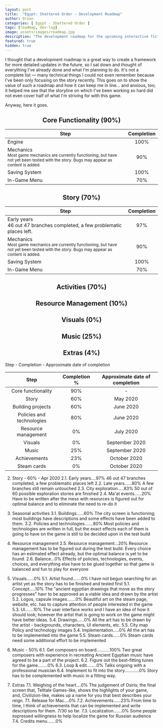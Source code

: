 ```yaml
---
layout: post
title:  "Egypt: Shattered Order — Development Roadmap"
author: Orson
categories: [ Egypt - Shattered Order ]
tags: [roadmap, dev-log]
image: assets/images/roadmap.jpg
description: "The development roadmap for the upcoming interactive fiction/strategy videogame Egypt: Shattered Order"
featured: true
hidden: true
---
```


I thought that a development roadmap is a great way to create a framework for more detailed updates in the future, so I sat down and thought of everything I've already done and what I'm planning to do. It's not a complete list — many technical things I could not even remember because I've been only focusing on the story recently. This goes on to show the value of such a roadmap and how it can keep me in line... and anxious, too; it helped me see that the storyline on which I've been working so hard did not even cover half of what I'm striving for with this game.

Anyway, here it goes.

<center> <h2>Core Functionality (90%)</h2> </center>

| Step 	|  Completion  	|
|--------------------------------------------------------------------------------------------------------------------------------------------------------	|:------------:	|
| Engine 	| 100% 	|
| Mechanics<br><sub><span class="spoiler">Most game mechanics are currently functioning, but have not yet been tested with the story. Bugs may appear as content is added.</span></sub> 	| 90% 	|
| Saving System 	| 100% 	|
| In-Game Menu 	| 70% 	|

<center> <h2>Story (70%)</h2> </center>

| Step 	|  Completion  	|
|--------------------------------------------------------------------------------------------------------------------------------------------------------	|:------------:	|
| Early years<br><span class="spoiler">46 out 47 branches completed, a few problematic places left.</span> 	| 97% 	|
| Mechanics<br><sub><span class="spoiler">Most game mechanics are currently functioning, but have not yet been tested with the story. Bugs may appear as content is added.</span></sub> 	| 90% 	|
| Saving System 	| 100% 	|
| In-Game Menu 	| 70% 	|

<center> <h2>Activities (70%)</h2> </center>

<center> <h2>Resource Management (10%)</h2> </center>

<center> <h2>Visuals (0%)</h2> </center>

<center> <h2>Music (25%)</h2> </center>

<center> <h2>Extras (4%)</h2> </center>

Step - Completion - Approximate date of completion

|            Step           | Completion % | Approximate date of completion |
|:-------------------------:|:------------:|:------------------------------:|
|     Core functionality    |      90%     |                -               |
|           Story           |      60%     |            May 2020            |
|     Building projects     |      60%     |            June 2020           |
| Policies and technologies |      80%     |            June 2020           |
|    Resource management    |      0%      |            July 2020           |
|          Visuals          |      0%      |         September 2020         |
|           Music           |      25%     |         September 2020         |
|        Achievements       |      23%     |          October 2020          |
|        Steam cards        |      0%      |          October 2020          |

2. Story - 60% - Apr 2020
2.1. Early years....97%
46 out 47 branches completed, a few problematic places left
2.2. Late years......80%
A few branches still remain untouched
2.3. City exploration.....83%
50 out of 60 possible exploration stories are finished
2.4. Ma'at events......20%
Have to be written after the mess with resources is figured out for optimal balance and to eliminate the need to re-do it

3. Seasonal activities
3.1. Buildings......60%
The city screen is functioning; most buildings have descriptions and some effects have been added to them.
3.2. Policies and technologies.......80%
Most policies and technologies are written in full, but the exact effects each of them is going to have on the game is still to be decided upon in the test build

4. Resource management
2.5. Resource management...20%
Resource management has to be figured out during the test build. Every choice has an estimated effect already, but the optimal balance is yet to be found.
2.6. Balance...0%
Effects of policies, technologies, events, choices, and everything else have to be glued together so that game is balanced and fun to play for everyone

5. Visuals......0%
5.1. Artist found.......0%
I have not begun searching for an artist yet as the story has to be finished and tested first
5.1. Concept.....10%
The "ancient egyptian drawings that move as the story progresses" havr to be approved as a viable idea and drawn by the artist
5.2. Logos, capsule images.......0%
Beautiful art on the steam page, website, etc. has to capture attention of people interested in the game
5.3. UI.......10%
The user interface *works* and I have an idea of how it should look; however the artist that is going to work on the game might have better ideas.
5.4. Drawings......0%
All the art has to be drawn by the artist - backgrounds, characters, UI elements, etc.
5.5. City map
Policy and technology images
5.4. Implementation.....0%
All the art has to be implemented into the game
5.5. Steam cards......0%
Steam cards need some additional effort to be implemented

6. Music - 50%
6.1. Get composers on board...........100%
Two great composers with experience in recreating Ancient Egyptian music have agreed to be a part of the project.
6.2. Figure out the best-fitting tunes for the game........0%
6.3. Loop & edit........0%
Talks ongoing with a professional musician
6.4. Implement to fit into the story............0%
Story has to be complemented with music in a fitting way.

7. Extras
7.1. Weighing of the heart....0%
The judgement of Osiris; the final screen that, Telltale Games-like, shows the highlights of your game, and, Civilizion-like, makes up a name for you that best describes your reign. 
7.1. Release for Mac....0%
7.2. Achievements......23%
From time to time, I think of achievements that can be implemented and write descriptions for them. 7/30 so far.
7.3. Localization.......0%
Some people expressed willingness to help localize the game for Russian audience
7.4. Credits menu.......0%
